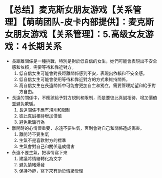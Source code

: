 # 【总结】麦克斯女朋友游戏【关系管理】【萌萌团队-皮卡内部提供】：麦克斯女朋友游戏【关系管理】：5.高级女友游戏：4长期关系

-   長距離關係是一種挑戰，特別是對於低自信的女生，她們可能會表現出不安全感和依賴，需要等待和靠近對方。
    1.  低自信女生可能會對長距離關係感到不安，表現出依賴和不安全感。
    2.  低自信女生可能會使用等待和靠近對方的方式來維持關係。
    3.  高自信女生在長遠關係中可能會更加自主和獨立，需要管理期望和給予對方自由。
-   長遠的關係中，不應該給予對方規則和限制，而是要彼此真誠相待，增加價值並避免欺騙。
    1.  長遠關係不應有規則和限制
    2.  彼此真誠相待增加價值
    3.  避免欺騙行為
-   離開時的心情很重要，永遠不要生氣，否則會對自己和關係造成傷害。
    1.  離開時不要生氣
    2.  生氣不是喜歡對方的標準
    3.  生氣會對自己和關係造成傷害
-   永遠不要生氣，把事情寫下來
    1.  建議將情緒轉化為文字
    2.  避免情緒爆發
    3.  保持冷靜，寫下來有助於情緒管理